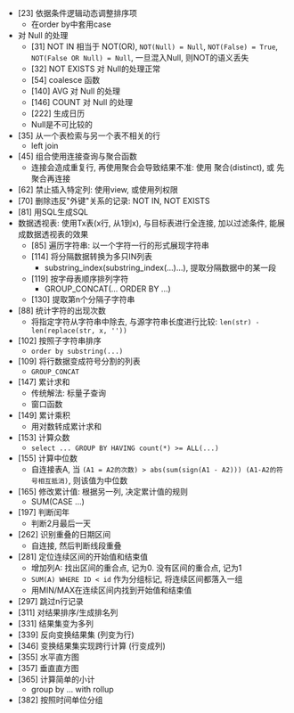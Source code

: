 - [23] 依据条件逻辑动态调整排序项
  - 在order by中套用case
- 对 Null 的处理
  - [31] NOT IN 相当于 NOT(OR), `NOT(Null) = Null`, `NOT(False) = True`, `NOT(False OR Null) = Null`, 一旦混入Null, 则NOT的语义丢失
  - [32] NOT EXISTS 对 Null的处理正常
  - [54] coalesce 函数
  - [140] AVG 对 Null 的处理
  - [146] COUNT 对 Null 的处理
  - [222] 生成日历
  - Null是不可比较的
- [35] 从一个表检索与另一个表不相关的行
  - left join
- [45] 组合使用连接查询与聚合函数
  - 连接会造成重复行, 再使用聚合会导致结果不准: 使用 聚合(distinct), 或 先聚合再连接
- [62] 禁止插入特定列: 使用view, 或使用列权限
- [70] 删除违反"外键"关系的记录: NOT IN, NOT EXISTS
- [81] 用SQL生成SQL
- 数据透视表: 使用Tx表(x行, 从1到x), 与目标表进行全连接, 加以过滤条件, 能展成数据透视表的效果
  - [85] 遍历字符串: 以一个字符一行的形式展现字符串
  - [114] 将分隔数据转换为多只IN列表
    - substring_index(substring_index(...)...), 提取分隔数据中的某一段
  - [119] 按字母表顺序排列字符
    - GROUP_CONCAT(... ORDER BY ...)
  - [130] 提取第n个分隔子字符串
- [88] 统计字符的出现次数
  - 将指定字符从字符串中除去, 与源字符串长度进行比较: `len(str) - len(replace(str, x, ''))`
- [102] 按照子字符串排序
  - `order by substring(...)`
- [109] 将行数据变成符号分割的列表
  - `GROUP_CONCAT`
- [147] 累计求和
  - 传统解法: 标量子查询
  - 窗口函数
- [149] 累计乘积
  - 用对数转成累计求和
- [153] 计算众数
  - `select ... GROUP BY HAVING count(*) >= ALL(...)`
- [155] 计算中位数
  - 自连接表A, 当 `(A1 = A2的次数) > abs(sum(sign(A1 - A2))) (A1-A2的符号相互抵消)`, 则该值为中位数
- [165] 修改累计值: 根据另一列, 决定累计值的规则
  - SUM(CASE ...)
- [197] 判断闰年
  - 判断2月最后一天
- [262] 识别重叠的日期区间
  - 自连接, 然后判断线段重叠
- [281] 定位连续区间的开始值和结束值
  - 增加列A: 找出区间的重合点, 记为0. 没有区间的重合点, 记为1
  - `SUM(A) WHERE ID < id` 作为分组标记, 将连续区间都落入一组
  - 用MIN/MAX在连续区间内找到开始值和结束值
- [297] 跳过n行记录
- [311] 对结果排序/生成排名列
- [331] 结果集变为多列
- [339] 反向变换结果集 (列变为行)
- [346] 变换结果集实现跨行计算 (行变成列)
- [355] 水平直方图
- [357] 垂直直方图
- [365] 计算简单的小计
  - group by ... with rollup
- [382] 按照时间单位分组
